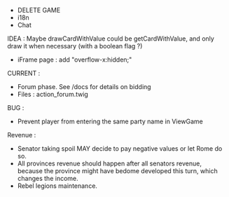 * DELETE GAME
* i18n
* Chat

IDEA :
Maybe drawCardWithValue could be getCardWithValue, and only draw it when necessary (with a boolean flag ?)
* iFrame page : add "overflow-x:hidden;"

CURRENT :
- Forum phase. See /docs for details on bidding
- Files : action_forum.twig

BUG :
- Prevent player from entering the same party name in ViewGame

Revenue :
- Senator taking spoil MAY decide to pay negative values or let Rome do so.
- All provinces revenue should happen after all senators revenue, because the province might have bedome developed this turn, which changes the income.
- Rebel legions maintenance.
